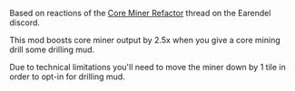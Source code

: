 Based on reactions of the [Core Miner Refactor](https://discord.com/channels/419526714721566720/1144793340307570868) thread on the Earendel discord.

This mod boosts core miner output by 2.5x when you give a core mining drill some drilling mud.

Due to technical limitations you'll need to move the miner down by 1 tile in order to opt-in for drilling mud.
